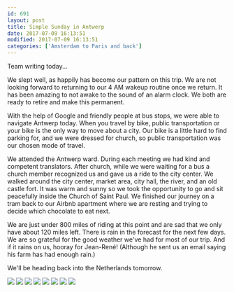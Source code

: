 ```yaml
---
id: 691
layout: post
title: Simple Sunday in Antwerp
date: 2017-07-09 16:13:51
modified: 2017-07-09 16:13:51
categories: ['Amsterdam to Paris and back']
---
```


Team writing today...

We slept well, as happily has become our pattern on this trip. We are not looking forward to returning to our 4 AM wakeup routine once we return. It has been amazing to not awake to the sound of an alarm clock. We both are ready to retire and make this permanent.

With the help of Google and friendly people at bus stops, we were able to navigate Antwerp today. When you travel by bike, public transportation or your bike is the only way to move about a city. Our bike is a little hard to find parking for, and we were dressed for church, so public transportation was our chosen mode of travel.

We attended the Antwerp ward. During each meeting we had kind and competent translators. After church, while we were waiting for a bus a church member recognized us and gave us a ride to the city center. We walked around the city center, market area, city hall, the river, and an old castle fort. It was warm and sunny so we took the opportunity to go and sit peacefully inside the Church of Saint Paul. We finished our journey on a tram back to our Airbnb apartment where we are resting and trying to decide which chocolate to eat next.

We are just under 800 miles of riding at this point and are sad that we only have about 120 miles left. There is rain in the forecast for the next few days. We are so grateful for the good weather we've had for most of our trip. And if it rains on us, hooray for Jean-René! (Although he sent us an email saying his farm has had enough rain.)

We'll be heading back into the Netherlands tomorrow.

![](https://whitingpt.files.wordpress.com/2017/07/img_20170709_143104055_hdr.jpg)
![](https://whitingpt.files.wordpress.com/2017/07/img_20170709_143246164_hdr1.jpg)
![](https://whitingpt.files.wordpress.com/2017/07/img_20170709_143330407_hdr.jpg)
![](https://whitingpt.files.wordpress.com/2017/07/img_20170709_1457414931.jpg)
![](https://whitingpt.files.wordpress.com/2017/07/img_20170709_143108323_hdr.jpg)
![](https://whitingpt.files.wordpress.com/2017/07/img_20170709_160400288_hdr.jpg)
![](https://whitingpt.files.wordpress.com/2017/07/img_20170709_1449208551.jpg)
[![](https://whitingpt.files.wordpress.com/2017/07/img_20170709_160350505.jpg)](https://whitingpt.files.wordpress.com/2017/07/img_20170709_160350505.jpg)
